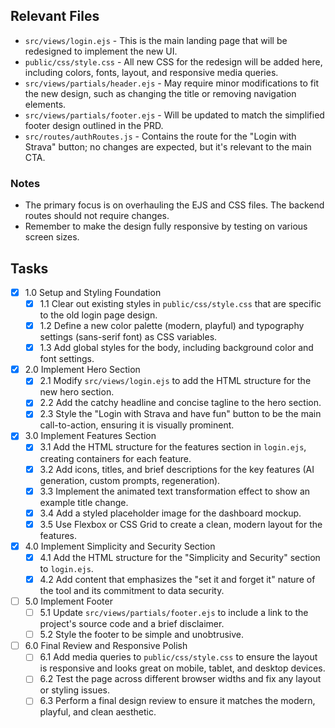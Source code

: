 ## Relevant Files

- `src/views/login.ejs` - This is the main landing page that will be redesigned to implement the new UI.
- `public/css/style.css` - All new CSS for the redesign will be added here, including colors, fonts, layout, and responsive media queries.
- `src/views/partials/header.ejs` - May require minor modifications to fit the new design, such as changing the title or removing navigation elements.
- `src/views/partials/footer.ejs` - Will be updated to match the simplified footer design outlined in the PRD.
- `src/routes/authRoutes.js` - Contains the route for the "Login with Strava" button; no changes are expected, but it's relevant to the main CTA.

### Notes

- The primary focus is on overhauling the EJS and CSS files. The backend routes should not require changes.
- Remember to make the design fully responsive by testing on various screen sizes.

## Tasks

- [x] 1.0 Setup and Styling Foundation
  - [x] 1.1 Clear out existing styles in `public/css/style.css` that are specific to the old login page design.
  - [x] 1.2 Define a new color palette (modern, playful) and typography settings (sans-serif font) as CSS variables.
  - [x] 1.3 Add global styles for the body, including background color and font settings.
- [x] 2.0 Implement Hero Section
  - [x] 2.1 Modify `src/views/login.ejs` to add the HTML structure for the new hero section.
  - [x] 2.2 Add the catchy headline and concise tagline to the hero section.
  - [x] 2.3 Style the "Login with Strava and have fun" button to be the main call-to-action, ensuring it is visually prominent.
- [x] 3.0 Implement Features Section
  - [x] 3.1 Add the HTML structure for the features section in `login.ejs`, creating containers for each feature.
  - [x] 3.2 Add icons, titles, and brief descriptions for the key features (AI generation, custom prompts, regeneration).
  - [x] 3.3 Implement the animated text transformation effect to show an example title change.
  - [x] 3.4 Add a styled placeholder image for the dashboard mockup.
  - [x] 3.5 Use Flexbox or CSS Grid to create a clean, modern layout for the features.
- [x] 4.0 Implement Simplicity and Security Section
  - [x] 4.1 Add the HTML structure for the "Simplicity and Security" section to `login.ejs`.
  - [x] 4.2 Add content that emphasizes the "set it and forget it" nature of the tool and its commitment to data security.
- [ ] 5.0 Implement Footer
  - [ ] 5.1 Update `src/views/partials/footer.ejs` to include a link to the project's source code and a brief disclaimer.
  - [ ] 5.2 Style the footer to be simple and unobtrusive.
- [ ] 6.0 Final Review and Responsive Polish
  - [ ] 6.1 Add media queries to `public/css/style.css` to ensure the layout is responsive and looks great on mobile, tablet, and desktop devices.
  - [ ] 6.2 Test the page across different browser widths and fix any layout or styling issues.
  - [ ] 6.3 Perform a final design review to ensure it matches the modern, playful, and clean aesthetic. 